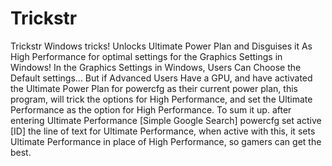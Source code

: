 # Trickstr
Trickstr Windows tricks! Unlocks Ultimate Power Plan and Disguises it As High Performance for optimal settings for the Graphics Settings in Windows! In the Graphics Settings in Windows, Users Can Choose the Default settings... But if Advanced Users Have a GPU, and have activated the Ultimate Power Plan for powercfg as their current power plan, this program, will trick the options for High Performance, and set the Ultimate Performance as the option for High Performance. To sum it up. after entering Ultimate Performance [Simple Google Search] powercfg set active [ID] the line of text for Ultimate Performance, when active with this, it sets Ultimate Performance in place of High Performance, so gamers can get the best. 
